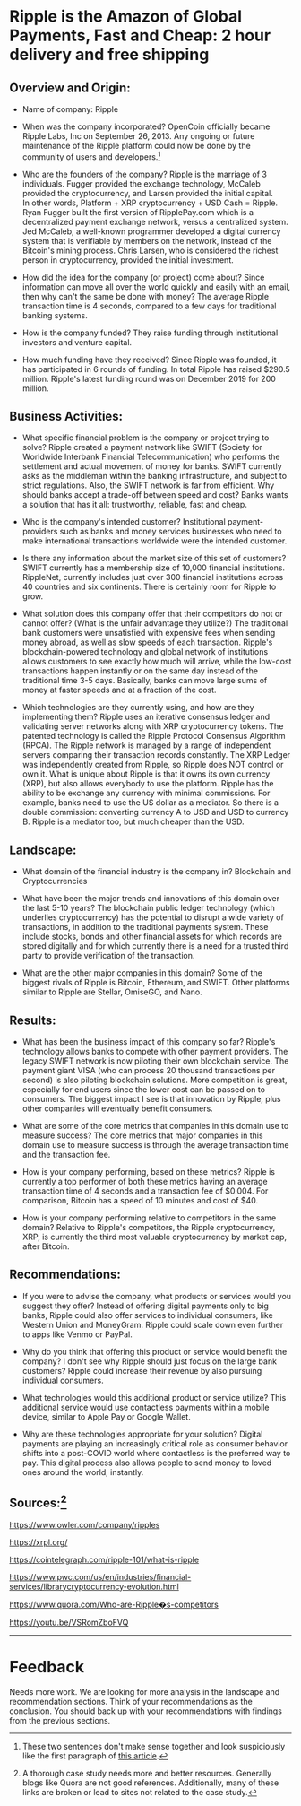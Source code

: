 # Ripple is the Amazon of Global Payments, Fast and Cheap:  2 hour delivery and free shipping
## Overview and Origin:
* Name of company: Ripple
* When was the company incorporated? OpenCoin officially became Ripple Labs, Inc on September 26, 2013.  Any ongoing or future maintenance of the Ripple platform could now be done by the community of users and developers.[^suspicious]
* Who are the founders of the company? 
Ripple is the marriage of 3 individuals.  Fugger provided the exchange technology, McCaleb provided the cryptocurrency, and Larsen provided the initial capital.  
In other words, Platform + XRP cryptocurrency + USD Cash = Ripple. 
Ryan Fugger built the first version of RipplePay.com which is a decentralized payment exchange network, versus a centralized system.  
Jed McCaleb, a well-known programmer developed a digital currency system that is verifiable by members on the network, instead of the Bitcoin's mining process.
Chris Larsen, who is considered the richest person in cryptocurrency, provided the initial investment.  

* How did the idea for the company (or project) come about? 
Since information can move all over the world quickly and easily with an email, then why can't the same be done with money?  The average Ripple transaction time is 4 seconds, compared to a few days for traditional banking systems.
* How is the company funded? They raise funding through institutional investors and venture capital.
* How much funding have they received? Since Ripple was founded, it has participated in 6 rounds of funding.  In total Ripple has raised $290.5 million.  Ripple's latest funding round was on December 2019 for 200 million.
## Business Activities:
* What specific financial problem is the company or project trying to solve? 
Ripple created a payment network like SWIFT (Society for Worldwide Interbank Financial Telecommunication) who performs the settlement and actual movement of money for banks.  SWIFT currently asks as the middleman within the banking infrastructure, and subject to strict regulations.  Also, the SWIFT network is far from efficient.  Why should banks accept a trade-off between speed and cost?  Banks wants a solution that has it all:  trustworthy, reliable, fast and cheap.  

* Who is the company's intended customer?  Institutional payment-providers such as banks and money services businesses who need to make international transactions worldwide were the intended customer.
* Is there any information about the market size of this set of customers? SWIFT currently has a membership size of 10,000 financial institutions.  RippleNet, currently includes just over 300 financial institutions across 40 countries and six continents.  There is certainly room for Ripple to grow.
* What solution does this company offer that their competitors do not or cannot offer? (What is the unfair advantage they utilize?) The traditional bank customers were unsatisfied with expensive fees when sending money abroad, as well as slow speeds of each transaction.  Ripple's blockchain-powered technology and global network of institutions allows customers to see exactly how much will arrive, while the low-cost transactions happen instantly or on the same day instead of the traditional time 3-5 days.  Basically, banks can move large sums of money at faster speeds and at a fraction of the cost.  
* Which technologies are they currently using, and how are they implementing them? Ripple uses an iterative consensus ledger and validating server networks along with XRP cryptocurrency tokens.  The patented technology is called the Ripple Protocol Consensus Algorithm (RPCA).  The Ripple network is managed by a range of independent servers comparing their transaction records constantly.  The XRP Ledger was independently created from Ripple, so Ripple does NOT control or own it.
What is unique about Ripple is that it owns its own currency (XRP), but also allows everybody to use the platform.  Ripple has the ability to be exchange any currency with minimal commissions.  For example, banks need to use the US dollar as a mediator.  So there is a double commission:  converting currency A to USD and USD to currency B.  Ripple is a mediator too, but much cheaper than the USD. 
## Landscape:
* What domain of the financial industry is the company in? Blockchain and Cryptocurrencies
* What have been the major trends and innovations of this domain over the last 5-10 years?
The blockchain public ledger technology (which underlies cryptocurrency) has the potential to disrupt a wide variety of transactions, in addition to the traditional payments system. These include stocks, bonds and other financial assets for which records are stored digitally and for which currently there is a need for a trusted third party to provide verification of the transaction.

 * What are the other major companies in this domain? Some of the biggest rivals of Ripple is Bitcoin, Ethereum, and SWIFT.  Other platforms similar to Ripple are Stellar, OmiseGO, and Nano.
## Results:
* What has been the business impact of this company so far? Ripple's technology allows banks to compete with other payment providers.  The legacy SWIFT network is now piloting their own blockchain service.  The payment giant VISA (who can process 20 thousand transactions per second) is also piloting blockchain solutions.  More competition is great, especially for end users since the lower cost can be passed on to consumers. The biggest impact I see is that innovation by Ripple, plus other companies will eventually benefit consumers.  

* What are some of the core metrics that companies in this domain use to measure success? The core metrics that major companies in this domain use to measure success is through the average transaction time and the transaction fee.  
* How is your company performing, based on these metrics? Ripple is currently a top performer of both these metrics having an average transaction time of 4 seconds and a transaction fee of $0.004.  For comparison, Bitcoin has a speed of 10 minutes and cost of $40.  
* How is your company performing relative to competitors in the same domain?   Relative to Ripple's competitors, the Ripple cryptocurrency, XRP, is currently the third most valuable cryptocurrency by market cap, after Bitcoin.
## Recommendations:
* If you were to advise the company, what products or services would you suggest they offer? Instead of offering digital payments only to big banks, Ripple could also offer services to individual consumers, like Western Union and MoneyGram.  Ripple could scale down even further to apps like Venmo or PayPal.
* Why do you think that offering this product or service would benefit the company? I don't see why Ripple should just focus on the large bank customers?  Ripple could increase their revenue by also pursuing individual consumers.  
* What technologies would this additional product or service utilize? This additional service would use contactless payments within a mobile device, similar to Apple Pay or Google Wallet.

* Why are these technologies appropriate for your solution? Digital payments are playing an increasingly critical role as consumer behavior shifts into a post-COVID world where contactless is the preferred way to pay.  This digital process also allows people to send money to loved ones around the world, instantly. 

## Sources:[^References]
https://www.owler.com/company/ripples

https://xrpl.org/

https://cointelegraph.com/ripple-101/what-is-ripple

https://www.pwc.com/us/en/industries/financial-services/librarycryptocurrency-evolution.html 

https://www.quora.com/Who-are-Ripple�s-competitors 

https://youtu.be/VSRomZboFVQ

***
# Feedback
Needs more work. We are looking for more analysis in the landscape and recommendation sections. Think of your recommendations as the conclusion. You should back up with your recommendations with findings from the previous sections.  

[^suspicious]: These two sentences don't make sense together and look suspiciously like the first paragraph of [this article](https://medium.com/fintechtris/fintech-focus-on-ripple-blockchain-leader-in-remittances-1f05603011d9).

[^References]: A thorough case study needs more and better resources. Generally blogs like Quora are not good references. Additionally, many of these links are broken or lead to sites not related to the case study.
